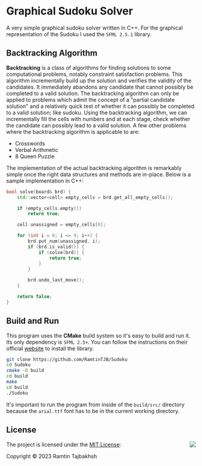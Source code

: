 # Graphical Sudoku Solver
A very simple graphical sudoku solver written in C++. For the graphical representation of the Sudoku I used the `SFML 2.5.1` library.

## Backtracking Algorithm
**Backtracking** is a class of algorithms for finding solutions to some computational problems, notably constraint satisfaction problems. This algorithm incrementally build up the solution and verifies the validity of the candidates. It immediately abandons any candidate that cannot possibly be completed to a valid solution. The backtracking algorithm can only be applied to problems which admit the concept of a "partial candidate solution" and a relatively quick test of whether it can possibly be completed to a valid solution; like sudoku. Using the backtracking algorithm, we can incrementally fill the cells with numbers and at each stage, check whether the candidate can possibly lead to a valid solution. A few other problems where the backtracking algorithm is applicable to are:

* Crosswords
* Verbal Arithmetic
* 8 Queen Puzzle

The implementation of the actual backtracking algorithm is remarkably simple once the right data structures and methods are in-place. Below is a sample implementation in C++:

```cpp
bool solve(board& brd) {
    std::vector<cell> empty_cells = brd.get_all_empty_cells();

    if (empty_cells.empty())
        return true;

    cell unassigned = empty_cells[0];

    for (int i = 0; i <= 9; i++) {
        brd.put_num(unassigned, i);
        if (brd.is_valid()) {
            if (solve(brd)) {
                return true;
            }
        }

        brd.undo_last_move();
    }

    return false;
}
```

## Build and Run

This program uses the **CMake** build system so it's easy to build and run it. Its only dependency is `SFML 2.5+`. You can follow the instructions on their official [website](https://www.sfml-dev.org/tutorials/2.5/) to install the library.

```sh
git clone https://github.com/RamtinTJB/Sudoku
cd Sudoku
cmake -B build
cd build
make
cd build
./Sudoku
```

It's important to run the program from inside of the `build/src/` directory because the `arial.ttf` font has to be in the current working directory.

## License

<img align="right" src="https://opensource.org/trademarks/opensource/OSI-Approved-License-100x137.png">

The project is licensed under the [MIT License](https://opensource.org/licenses/MIT):

Copyright &copy; 2023 Ramtin Tajbakhsh
